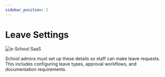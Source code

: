 ```yaml
---
sidebar_position: 2
---
```


# Leave Settings

![e-School SaaS](../../static/images/schooladmin/leave-settings.png)

School admins must set up these details so staff can make leave requests. This includes configuring leave types, approval workflows, and documentation requirements. 
